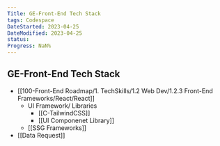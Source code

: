 ```yaml
---
Title: GE-Front-End Tech Stack
tags: Codespace
DateStarted: 2023-04-25
DateModified: 2023-04-25
status:
Progress: NaN%
---
```


## GE-Front-End Tech Stack

- [[100-Front-End Roadmap/1. TechSkills/1.2 Web Dev/1.2.3 Front-End Frameworks/React/React]]
  - UI Framework/ Libraries
    - [[C-TailwindCSS]]
    - [[UI Componenet Library]]
  - [[SSG Frameworks]]
- [[Data Request]]
